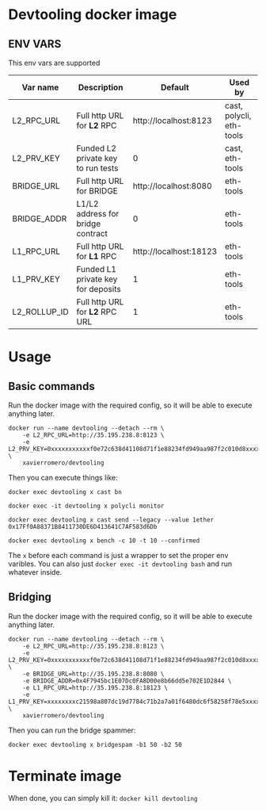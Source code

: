 # Devtooling docker image
## ENV VARS
This env vars are supported

| Var name | Description | Default | Used by |
|------|------|--|--|
| L2_RPC_URL | Full http URL for **L2** RPC | http://localhost:8123 | cast, polycli, eth-tools |
| L2_PRV_KEY | Funded L2 private key to run tests | 0 | cast, eth-tools |
| BRIDGE_URL | Full http URL for BRIDGE | http://localhost:8080 | eth-tools |
| BRIDGE_ADDR | L1/L2 address for bridge contract  | 0 | eth-tools |
| L1_RPC_URL | Full http URL for **L1** RPC | http://localhost:18123 | eth-tools |
| L1_PRV_KEY | Funded L1 private key for deposits | 1 | eth-tools |
| L2_ROLLUP_ID | Full http URL for **L2** RPC URL | 1 | eth-tools |

# Usage
## Basic commands
Run the docker image with the required config, so it will be able to execute anything later.

    docker run --name devtooling --detach --rm \
        -e L2_RPC_URL=http://35.195.238.8:8123 \
        -e L2_PRV_KEY=0xxxxxxxxxxxf0e72c638d41108d71f1e88234fd949aa987f2c010d8xxxxxxxxxx \
        xavierromero/devtooling


Then you can execute things like:

```docker exec devtooling x cast bn```

```docker exec -it devtooling x polycli monitor```

```docker exec devtooling x cast send --legacy --value 1ether 0x17Ff0A88371B8411730DE6D413641C7AF583d6Db```

```docker exec devtooling x bench -c 10 -t 10 --confirmed```

The ```x``` before each command is just a wrapper to set the proper env varibles.
You can also just ```docker exec -it devtooling bash``` and run whatever inside.

## Bridging
Run the docker image with the required config, so it will be able to execute anything later.

    docker run --name devtooling --detach --rm \
        -e L2_RPC_URL=http://35.195.238.8:8123 \
        -e L2_PRV_KEY=0xxxxxxxxxxxf0e72c638d41108d71f1e88234fd949aa987f2c010d8xxxxxxxxxx \
        -e BRIDGE_URL=http://35.195.238.8:8080 \
        -e BRIDGE_ADDR=0x4F7945bc1E07Dc0FA8D00e8b66dd5e702E1D2844 \
        -e L1_RPC_URL=http://35.195.238.8:18123 \
        -e L1_PRV_KEY=xxxxxxxxc21598a807dc19d7784c71b2a7a01f6480dc6f58258f78e5xxxxxxxx \
        xavierromero/devtooling

Then you can run the bridge spammer:

```docker exec devtooling x bridgespam -b1 50 -b2 50```

# Terminate image
When done, you can simply kill it: ```docker kill devtooling```